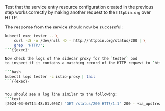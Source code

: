 Test that the service entry resource configuration created in the previous step
works correctly by making another request to the `httpbin.org` over HTTP.

The response from the service should now be successful:

```bash
kubectl exec tester -- \
    curl -sS -o /dev/null -D - http://httpbin.org/status/200 | \
    grep  "HTTP/";
```{{exec}}

Now check the logs of the sidecar proxy for the `tester` pod,
to inspect if it contains a matching record of the HTTP request to `httpbin.org`:

```bash
kubectl logs tester -c istio-proxy | tail
```{{exec}}


You should see a log line similar to the following:
```text
[2024-03-06T14:48:01.096Z] "GET /status/200 HTTP/1.1" 200 - via_upstream - "-" 0 0 183 182 "-" "curl/7.88.1" "a1b6ff2f-a5f8-954f-8bb3-f26812af299e" "httpbin.org" "X.Y.Z:80" outbound|80||httpbin.org X.Y.Z:37114 X.Y.Z:80 X.Y.Z:42310 - default
```
